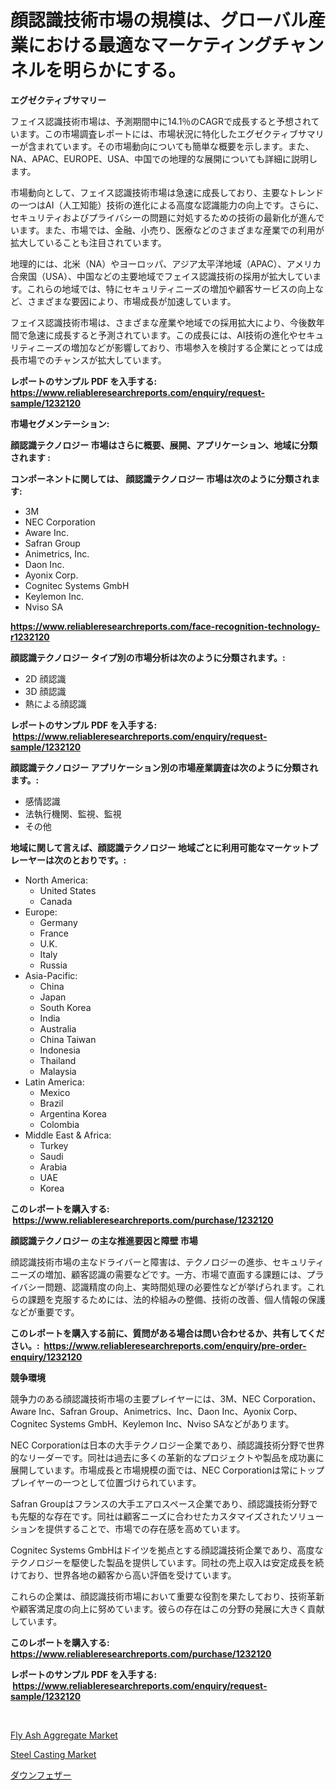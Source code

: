 <p><h1>顔認識技術市場の規模は、グローバル産業における最適なマーケティングチャンネルを明らかにする。</h1></p><p><strong>エグゼクティブサマリー</strong></p>
<p><p>フェイス認識技術市場は、予測期間中に14.1％のCAGRで成長すると予想されています。この市場調査レポートには、市場状況に特化したエグゼクティブサマリーが含まれています。その市場動向についても簡単な概要を示します。また、NA、APAC、EUROPE、USA、中国での地理的な展開についても詳細に説明します。</p><p>市場動向として、フェイス認識技術市場は急速に成長しており、主要なトレンドの一つはAI（人工知能）技術の進化による高度な認識能力の向上です。さらに、セキュリティおよびプライバシーの問題に対処するための技術の最新化が進んでいます。また、市場では、金融、小売り、医療などのさまざまな産業での利用が拡大していることも注目されています。</p><p>地理的には、北米（NA）やヨーロッパ、アジア太平洋地域（APAC）、アメリカ合衆国（USA）、中国などの主要地域でフェイス認識技術の採用が拡大しています。これらの地域では、特にセキュリティニーズの増加や顧客サービスの向上など、さまざまな要因により、市場成長が加速しています。</p><p>フェイス認識技術市場は、さまざまな産業や地域での採用拡大により、今後数年間で急速に成長すると予測されています。この成長には、AI技術の進化やセキュリティニーズの増加などが影響しており、市場参入を検討する企業にとっては成長市場でのチャンスが拡大しています。</p></p>
<p><strong>レポートのサンプル PDF を入手する: <a href="https://www.reliableresearchreports.com/enquiry/request-sample/1232120">https://www.reliableresearchreports.com/enquiry/request-sample/1232120</a></strong></p>
<p><strong>市場セグメンテーション:</strong></p>
<p><strong> 顔認識テクノロジー 市場はさらに概要、展開、アプリケーション、地域に分類されます :</strong></p>
<p><strong>コンポーネントに関しては、 顔認識テクノロジー 市場は次のように分類されます: &nbsp;</strong></p>
<p><ul><li>3M</li><li>NEC Corporation</li><li>Aware Inc.</li><li>Safran Group</li><li>Animetrics, Inc.</li><li>Daon Inc.</li><li>Ayonix Corp.</li><li>Cognitec Systems GmbH</li><li>Keylemon Inc.</li><li>Nviso SA</li></ul></p>
<p><strong><a href="https://www.reliableresearchreports.com/face-recognition-technology-r1232120">https://www.reliableresearchreports.com/face-recognition-technology-r1232120</a></strong></p>
<p><strong> 顔認識テクノロジー タイプ別の市場分析は次のように分類されます。:</strong></p>
<p><ul><li>2D 顔認識</li><li>3D 顔認識</li><li>熱による顔認識</li></ul></p>
<p><strong>レポートのサンプル PDF を入手する: &nbsp;<a href="https://www.reliableresearchreports.com/enquiry/request-sample/1232120">https://www.reliableresearchreports.com/enquiry/request-sample/1232120</a></strong></p>
<p><strong> 顔認識テクノロジー アプリケーション別の市場産業調査は次のように分類されます。:</strong></p>
<p><ul><li>感情認識</li><li>法執行機関、監視、監視</li><li>その他</li></ul></p>
<p><strong>地域に関して言えば、顔認識テクノロジー 地域ごとに利用可能なマーケットプレーヤーは次のとおりです。:</strong></p>
<p><ul>
    <li>
        North America:
        <ul>
            <li>United States</li>
            <li>Canada</li>
        </ul>
    </li>
    <li>
        Europe:
        <ul>
            <li>Germany</li>
            <li>France</li>
            <li>U.K.</li>
            <li>Italy</li>
            <li>Russia</li>
        </ul>
    </li>
    <li>
        Asia-Pacific:
        <ul>
            <li>China</li>
            <li>Japan</li>
            <li>South Korea</li>
            <li>India</li>
            <li>Australia</li>
            <li>China Taiwan</li>
            <li>Indonesia</li>
            <li>Thailand</li>
            <li>Malaysia</li>
        </ul>
    </li>
    <li>
        Latin America:
        <ul>
            <li>Mexico</li>
            <li>Brazil</li>
            <li>Argentina Korea</li>
            <li>Colombia</li>
        </ul>
    </li>
    <li>
        Middle East & Africa:
        <ul>
            <li>Turkey</li>
            <li>Saudi</li>
            <li>Arabia</li>
            <li>UAE</li>
            <li>Korea</li>
        </ul>
    </li>
    </ul></p>
<p><strong>このレポートを購入する: &nbsp;<a href="https://www.reliableresearchreports.com/purchase/1232120">https://www.reliableresearchreports.com/purchase/1232120</a></strong></p>
<p><strong>顔認識テクノロジー の主な推進要因と障壁 市場</strong></p>
<p><p>顔認識技術市場の主なドライバーと障害は、テクノロジーの進歩、セキュリティニーズの増加、顧客認識の需要などです。一方、市場で直面する課題には、プライバシー問題、認識精度の向上、実時間処理の必要性などが挙げられます。これらの課題を克服するためには、法的枠組みの整備、技術の改善、個人情報の保護などが重要です。</p></p>
<p><strong>このレポートを購入する前に、質問がある場合は問い合わせるか、共有してください。:&nbsp; <a href="https://www.reliableresearchreports.com/enquiry/pre-order-enquiry/1232120">https://www.reliableresearchreports.com/enquiry/pre-order-enquiry/1232120</a></strong></p>
<p><strong>競争環境</strong></p>
<p><p>競争力のある顔認識技術市場の主要プレイヤーには、3M、NEC Corporation、Aware Inc、Safran Group、Animetrics、Inc、Daon Inc、Ayonix Corp、Cognitec Systems GmbH、Keylemon Inc、Nviso SAなどがあります。</p><p>NEC Corporationは日本の大手テクノロジー企業であり、顔認識技術分野で世界的なリーダーです。同社は過去に多くの革新的なプロジェクトや製品を成功裏に展開しています。市場成長と市場規模の面では、NEC Corporationは常にトッププレイヤーの一つとして位置づけられています。</p><p>Safran Groupはフランスの大手エアロスペース企業であり、顔認識技術分野でも先駆的な存在です。同社は顧客ニーズに合わせたカスタマイズされたソリューションを提供することで、市場での存在感を高めています。</p><p>Cognitec Systems GmbHはドイツを拠点とする顔認識技術企業であり、高度なテクノロジーを駆使した製品を提供しています。同社の売上収入は安定成長を続けており、世界各地の顧客から高い評価を受けています。</p><p>これらの企業は、顔認識技術市場において重要な役割を果たしており、技術革新や顧客満足度の向上に努めています。彼らの存在はこの分野の発展に大きく貢献しています。</p></p>
<p><strong>このレポートを購入する: &nbsp; <a href="https://www.reliableresearchreports.com/purchase/1232120">https://www.reliableresearchreports.com/purchase/1232120</a></strong></p>
<p><strong>レポートのサンプル PDF を入手する: &nbsp;<a href="https://www.reliableresearchreports.com/enquiry/request-sample/1232120">https://www.reliableresearchreports.com/enquiry/request-sample/1232120</a></strong><strong></strong></p>
<p>&nbsp;</p>
<p><p><a href="https://unruly-ladybug-44b.notion.site/Fly-Ash-Aggregate-Market-Research-Report-Unlocks-Analysis-on-the-Market-Financial-Status-Market-Siz-b12e1cbd9c324c6eae1394b83d6c3978">Fly Ash Aggregate Market</a></p><p><a href="https://cute-banjo-8ca.notion.site/Steel-Casting-Market-Research-Report-Reveals-The-Latest-Trends-And-Opportunities-of-this-Market-for--0d1cb3e011864450afe807813c15c633">Steel Casting Market</a></p><p><a href="https://github.com/schmahlson/Market-Research-Report-List-1/blob/main/356896522329.md">ダウンフェザー</a></p></p>